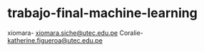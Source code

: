 # trabajo-final-machine-learning
xiomara- xiomara.siche@utec.edu.pe
Coralie- katherine.figueroa@utec.edu.pe
